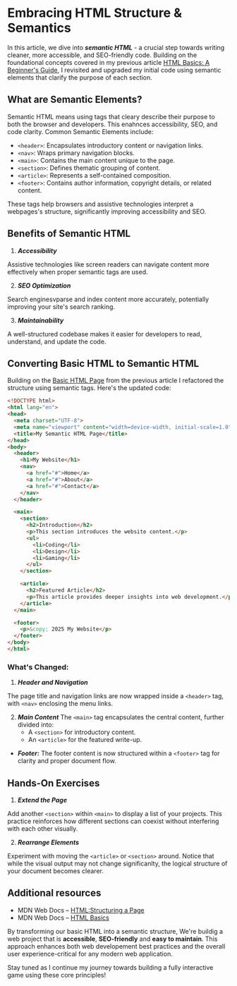 # Embracing HTML Structure & Semantics
In this article, we dive into ***semantic HTML*** - a crucial step towards writing cleaner, more accessible, and SEO-friendly code. Building on the foundational concepts covered in my previous article [HTML Basics: A Beginner's Guide](https://dev.to/ouma_ouma/html-basics-a-beginners-guide-1fem), I revisited and upgraded my initial code using semantic elements that clarify the purpose of each section.

## What are Semantic Elements? 
Semantic HTML means using tags that cleary describe their purpose to both the browser and developers. This enahnces accessibility, SEO, and code clarity.
Common  Semantic Elements include:
+ `<header>`: Encapsulates introductory content or navigation links.
+ `<nav>`: Wraps primary navigation blocks.
+ `<main>`: Contains the main content unique to the page.
+ `<section>`: Defines thematic grouping of content.
+ `<article>`: Represents a self-contained composition.
+ `<footer>`: Contains  author information, copyright details, or related content.

These tags help browsers and assistive technologies interpret a webpages's structure, significantly improving accessibility and SEO.

## Benefits of Semantic HTML
1. ***Accessibility***

Assistive technologies like screen readers can navigate content more effectively when proper semantic tags are used.

2. ***SEO Optimization***

Search enginesvparse and index content more accurately, potentially improving your site's search ranking.

3. ***Maintainability***

A well-structured codebase makes it easier for developers to read, understand, and update the code.

## Converting Basic HTML to Semantic HTML

Building on the [Basic HTML Page](https://dev.to/ouma_ouma/html-basics-a-beginners-guide-1fem) from the previous article I refactored the structure using semantic tags. Here's the updated code:
```html
<!DOCTYPE html>
<html lang="en">
<head>
  <meta charset="UTF-8">
  <meta name="viewport" content="width=device-width, initial-scale=1.0">
  <title>My Semantic HTML Page</title>
</head>
<body>
  <header>
    <h1>My Website</h1>
    <nav>
      <a href="#">Home</a>
      <a href="#">About</a>
      <a href="#">Contact</a>
    </nav>
  </header>

  <main>
    <section>
      <h2>Introduction</h2>
      <p>This section introduces the website content.</p>
      <ul>
        <li>Coding</li>
        <li>Design</li>
        <li>Gaming</li>
      </ul>
    </section>

    <article>
      <h2>Featured Article</h2>
      <p>This article provides deeper insights into web development.</p>
    </article>
  </main>

  <footer>
    <p>&copy; 2025 My Website</p>
  </footer>
</body>
</html>
```
### What's Changed:
1. ***Header and Navigation***

The page title and navigation links are now wrapped inside a `<header>` tag, with `<nav>` enclosing the menu links.

2. ***Main Content***
The `<main>` tag encapsulates the central content, further divided into:
    + A `<section>` for introductory content.
    + An `<article>` for the featured write-up.
+ ***Footer:***
The footer content is now structured within a `<footer>` tag for clarity and proper document flow.

## Hands-On Exercises
1. ***Extend the Page***

Add another `<section>` within `<main>` to display a list of your projects. This practice reinforces how different sections can coexist without interfering with each other visually.

2. ***Rearrange Elements***

Experiment with moving the `<article>` or `<section>` around. Notice that while the visual output may not change significanlty, the logical structure of your document becomes clearer.

## Additional resources
+ MDN Web Docs – [HTML:Structuring a Page](https://developer.mozilla.org/en-US/docs/Learn_web_development/Core/Structuring_content/Structuring_documents)
+ MDN Web Docs – [HTML Basics](https://developer.mozilla.org/en-US/docs/Learn_web_development/Getting_started/Your_first_website/Creating_the_content)

By transforming our basic HTML into a semantic structure, We're buildig a web project that is **accessible**, **SEO-friendly** and **easy to maintain**. This approach enhances both web developement best practices and the overall user experience-critical for any modern web application.

Stay tuned as I continue my journey towards building a fully interactive game using these core principles!
